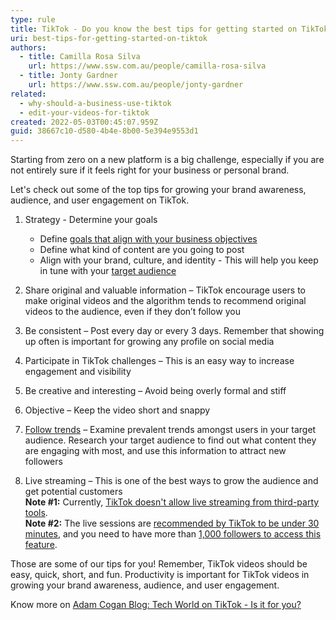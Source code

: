 ```yaml
---
type: rule
title: TikTok - Do you know the best tips for getting started on TikTok?
uri: best-tips-for-getting-started-on-tiktok
authors:
  - title: Camilla Rosa Silva
    url: https://www.ssw.com.au/people/camilla-rosa-silva
  - title: Jonty Gardner
    url: https://www.ssw.com.au/people/jonty-gardner
related:
  - why-should-a-business-use-tiktok
  - edit-your-videos-for-tiktok
created: 2022-05-03T00:45:07.959Z
guid: 38667c10-d580-4b4e-8b00-5e394e9553d1
---
```

Starting from zero on a new platform is a big challenge, especially if you are not entirely sure if it feels right for your business or personal brand.

Let's check out some of the top tips for growing your brand awareness, audience, and user engagement on TikTok.

<!--endintro-->

1. Strategy - Determine your goals

   * Define [goals that align with your business objectives](https://blog.hootsuite.com/tiktok-marketing/#:~:text=Set%20goals%20that%20align%20with%20your%20business%20objectives)
   * Define what kind of content are you going to post
   * Align with your brand, culture, and identity - This will help you keep in tune with your [target audience](https://blog.hootsuite.com/tiktok-marketing/#:~:text=Define%20your%20target%20audience)
2. Share original and valuable information – TikTok encourage users to make original videos and the algorithm tends to recommend original videos to the audience, even if they don’t follow you
3. Be consistent – Post every day or every 3 days. Remember that showing up often is important for growing any profile on social media
4. Participate in TikTok challenges – This is an easy way to increase engagement and visibility
5. Be creative and interesting – Avoid being overly formal and stiff
6. Objective – Keep the video short and snappy
7. [Follow trends](https://www.businessnewsdaily.com/12020-tiktok-business-features.html) – Examine prevalent trends amongst users in your target audience​. Research your target audience to find out what content they are engaging with most, and use this information to attract new followers
8. Live streaming – This is one of the best ways to grow the audience and get potential customers  
   **Note #1:** Currently, [TikTok doesn't allow live streaming from third-party tools](https://support.streamyard.com/hc/en-us/articles/360051974452-Can-I-Stream-to-TikTok-From-StreamYard-).  
   **Note #2:** The live sessions are [recommended by TikTok to be under 30 minutes](https://www.tiktok.com/creators/creator-portal/en-us/what-to-know-about-live/going-live/?enter_method=category_card), and you need to have more than [1,000 followers to access this feature](https://digitalmarketersworld.com/how-to-live-stream-on-tiktok/).

Those are some of our tips for you! Remember, TikTok videos should be easy, quick, short, and fun. Productivity is important for TikTok videos in growing your brand awareness, audience, and user engagement.  

Know more on [Adam Cogan Blog: Tech World on TikTok - Is it for you?](https://adamcogan.com/2022/05/10/tech-world-on-tiktok-is-it-for-you/)
